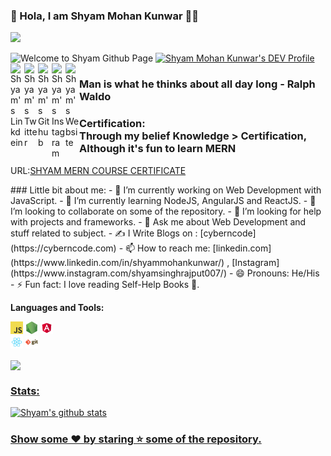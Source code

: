 ###  👋 Hola,   I am Shyam Mohan Kunwar 👨‍💻

![](https://komarev.com/ghpvc/?username=your-github-oshyam&color=green)

<img src="https://media.giphy.com/media/YMjxt3IpkgY20VBFRG/source.gif" alt="Welcome to Shyam Github Page"  height="200px" width="200px" />

<a href="https://dev.to/oshyam">
  <img src="https://d2fltix0v2e0sb.cloudfront.net/dev-badge.svg" alt="Shyam Mohan Kunwar's DEV Profile" height="22px" width="22px">
</a>

<a href="https://www.linkedin.com/in/shyammohankunwar/">
  <img align="left" alt="Shyam's Linkdein" width="22px" src="https://cdn.jsdelivr.net/npm/simple-icons@v3/icons/linkedin.svg" />
  </a>
  
 <a href="https://twitter.com/Shyam_Singh007/">
  <img align="left" alt="Shyam's Twitter" width="22px" src="https://cdn.jsdelivr.net/npm/simple-icons@v3/icons/twitter.svg" />
   </a>
   
  <a href="https://github.com/oshyam">
  <img align="left" alt="Shyam's Github" width="22px" src="https://cdn.jsdelivr.net/npm/simple-icons@v3/icons/github.svg" />
   </a>
   
  <a href="https://www.instagram.com/shyamsinghrajput007/">
  <img align="left" alt="Shyam's Instagram" width="22px" src="https://cdn.jsdelivr.net/npm/simple-icons@v3/icons/instagram.svg" />
   </a> 
   
   <a href="https://cyberncode.com/">
  <img align="left" alt="Shyam's Website" width="22px" src="https://cdn.jsdelivr.net/npm/simple-icons@v3/icons/atom.svg" />
   </a><br/>

### Man is what he thinks about all day long - Ralph Waldo
### Certification:<br/>Through my belief Knowledge > Certification, Although it's fun to learn MERN
<p>URL:<a href="https://courses.learncodeonline.in/learn/certificate/2852075-50332">SHYAM MERN COURSE CERTIFICATE </a></P>
### Little bit about me:
- 🔭 I’m currently working on Web Development with JavaScript.
- 🌱 I’m currently learning NodeJS, AngularJS and ReactJS.
- 👯 I’m looking to collaborate on some of the repository.
- 🤔 I’m looking for help with projects and frameworks.
- 💬 Ask me about Web Development and stuff related to subject.
- ✍️  I Write Blogs on : [cyberncode](https://cyberncode.com)
- 📫 How to reach me: [linkedin.com](https://www.linkedin.com/in/shyammohankunwar/) , [Instagram](https://www.instagram.com/shyamsinghrajput007/)
- 😄 Pronouns: He/His
- ⚡ Fun fact: I love reading Self-Help Books 📖.

**Languages and Tools:**  

<code><img height="20" src="https://raw.githubusercontent.com/github/explore/80688e429a7d4ef2fca1e82350fe8e3517d3494d/topics/javascript/javascript.png"></code>
<code><img height="20" src="https://raw.githubusercontent.com/github/explore/80688e429a7d4ef2fca1e82350fe8e3517d3494d/topics/nodejs/nodejs.png"></code>
<code><img height="20" src="https://raw.githubusercontent.com/github/explore/80688e429a7d4ef2fca1e82350fe8e3517d3494d/topics/angular/angular.png"></code>  
<code><img height="20" src="https://raw.githubusercontent.com/github/explore/80688e429a7d4ef2fca1e82350fe8e3517d3494d/topics/react/react.png"></code> 
<code><img height="20" src="https://raw.githubusercontent.com/github/explore/80688e429a7d4ef2fca1e82350fe8e3517d3494d/topics/git/git.png"></code>


<a href="https://github.com/oshyam">
  <img align="center" src="https://github-readme-stats.vercel.app/api/top-langs/?username=oshyam&theme=light&hide_langs_below=1" />


### Stats:
![Shyam's github stats](https://github-readme-stats.vercel.app/api?username=oshyam&show_icons=true)

### Show some ❤️ by staring ⭐ some of the repository.

<!--
**oshyam/oshyam** is a ✨ _special_ ✨ repository because its `README.md` (this file) appears on your GitHub profile.

Here are some ideas to get you started:

- 🔭 I’m currently working on ...
- 🌱 I’m currently learning ...
- 👯 I’m looking to collaborate on ...
- 🤔 I’m looking for help with ...
- 💬 Ask me about ...
- 📫 How to reach me: ...
- 😄 Pronouns: ...
- ⚡ Fun fact: ...
-->
